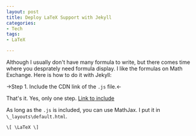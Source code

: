 ```yaml
---
layout: post
title: Deploy LaTeX Support with Jekyll
categories:
- Tech
tags:
- LaTeX

---
```

Although I usually don't have many formula to write, but there comes time where you desprately need formula display. I like the formulas on Math Exchange. Here is how to do it with Jekyll: 

->Step 1. Include the CDN link of the ```.js``` file.<-

That's it. Yes, only one step. [Link to include](http://docs.mathjax.org/en/latest/start.html#mathjax-cdn)

As long as the ```.js``` is included, you can use MathJax. I put it in ```\_layouts\default.html```.

`\[
\LaTeX
\]`



